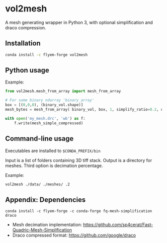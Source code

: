 # vol2mesh

A mesh generating wrapper in Python 3, with optional simplification and draco compression.

Installation
------------

```bash
conda install -c flyem-forge vol2mesh
```

Python usage
------------

Example:

```python
from vol2mesh.mesh_from_array import mesh_from_array

# For some binary ndarray 'binary_array'
box = [(0,0,0), (binary_vol.shape)]
mesh_bytes = mesh_from_array( binary_vol, box, 1, simplify_ratio=0.2, output_format='drc' )

with open('my_mesh.drc', 'wb') as f:
    f.write(mesh_simple_compressed)
```

Command-line usage
------------------

Executables are installed to `$CONDA_PREFIX/bin`

Input is a list of folders containing 3D tiff stack. Output is a directory for meshes. Third option is decimation percentage.

Example:

```bash
vol2mesh ./data/ ./meshes/ .2
```


Appendix: Dependencies
----------------------

```
conda install -c flyem-forge -c conda-forge fq-mesh-simplification draco
``` 

- Mesh decimation implementation: https://github.com/sp4cerat/Fast-Quadric-Mesh-Simplification
- Draco compressed format: https://github.com/google/draco

